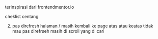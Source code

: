 terinspirasi dari frontendmentor.io

<!-- 1. masalah yang belum teratasi yaitu pada refresh web, ketika di refreseh halaman /country/:parameter yang di maping hilang.  --> cheklist centang
2. pas direfresh halaman / masih kembali ke page atas atau keatas tidak mau pas direfrseh masih di scroll yang di cari 